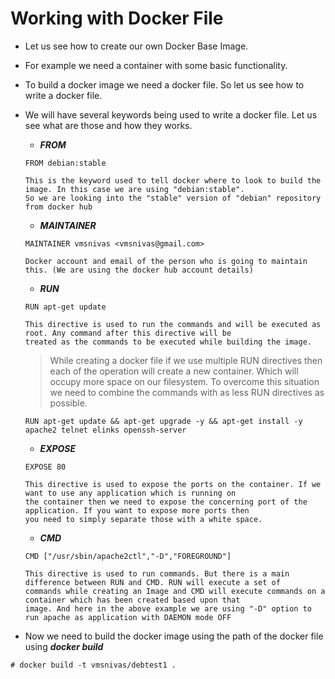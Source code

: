 # Working with Docker File

- Let us see how to create our own Docker Base Image.
- For example we need a container with some basic functionality.
- To build a docker image we need a docker file. So let us see how to write a docker file.
- We will have several keywords being used to write a docker file. Let us see what are those and how they works.

	- ***FROM***

	```
	FROM debian:stable

	This is the keyword used to tell docker where to look to build the image. In this case we are using "debian:stable".
	So we are looking into the "stable" version of "debian" repository from docker hub
	```

	- ***MAINTAINER***

	```
	MAINTAINER vmsnivas <vmsnivas@gmail.com>

	Docker account and email of the person who is going to maintain this. (We are using the docker hub account details)
	```

	- ***RUN***

	```
	RUN apt-get update
	
	This directive is used to run the commands and will be executed as root. Any command after this directive will be
	treated as the commands to be executed while building the image.
	```
	> While creating a docker file if we use multiple RUN directives then each of the operation will create a new container.
	> Which will occupy more space on our filesystem. To overcome this situation we need to combine the commands with as less
	> RUN directives as possible.

	```
	RUN apt-get update && apt-get upgrade -y && apt-get install -y apache2 telnet elinks openssh-server
	```

	- ***EXPOSE***

	```
	EXPOSE 80

	This directive is used to expose the ports on the container. If we want to use any application which is running on
	the container then we need to expose the concerning port of the application. If you want to expose more ports then
	you need to simply separate those with a white space.
	```
	
	- ***CMD***

	```
	CMD ["/usr/sbin/apache2ctl","-D","FOREGROUND"]
	
	This directive is used to run commands. But there is a main difference between RUN and CMD. RUN will execute a set of
	commands while creating an Image and CMD will execute commands on a container which has been created based upon that
	image. And here in the above example we are using "-D" option to run apache as application with DAEMON mode OFF
	```

- Now we need to build the docker image using the path of the docker file using ***docker build***

```
# docker build -t vmsnivas/debtest1 .
```


